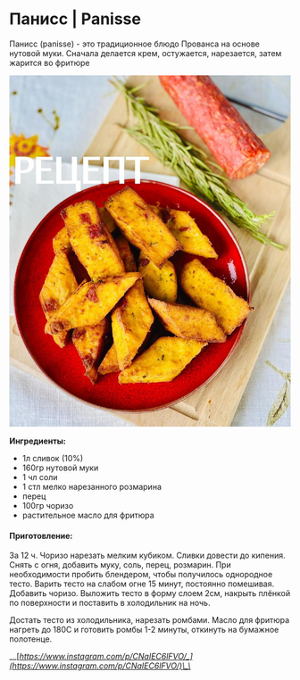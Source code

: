 # Панисс \| Panisse

Панисс \(panisse\) - это традиционное блюдо Прованса на основе нутовой муки. Сначала делается крем, остужается, нарезается, затем жарится во фритюре

![](../../pics/178387039_1116898635472798_3834828181319297055_n%20%283%29.jpg)



**Ингредиенты:**

* 1л сливок \(10%\) 
* 160гр нутовой муки 
* 1 чл соли 
* 1 стл мелко нарезанного розмарина 
* перец 
* 100гр чоризо 
* растительное масло для фритюра

#### Приготовление:

За 12 ч. Чоризо нарезать мелким кубиком. Сливки довести до кипения. Снять с огня, добавить муку, соль, перец, розмарин. При необходимости пробить блендером, чтобы получилось однородное тесто. Варить тесто на слабом огне 15 минут, постоянно помешивая. Добавить чоризо. Выложить тесто в форму слоем 2см, накрыть плёнкой по поверхности и поставить в холодильник на ночь. 

Достать тесто из холодильника, нарезать ромбами. Масло для фритюра нагреть до 180С и готовить ромбы 1-2 минуты, откинуть на бумажное полотенце. 

\_\_[_https://www.instagram.com/p/CNaIEC6lFVO/_](https://www.instagram.com/p/CNaIEC6lFVO/)\_\_

